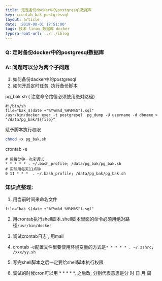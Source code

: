 ```yaml
---
title: 定是备份docker中的postgresql数据库
key: crontab_bak_postgressql
layout: article
date: '2019-08-01 17:51:00'
tags: 技术 linux 数据库 docker
typora-root-url: ../../iblog
---
```


### Q: 定时备份docker中的postgresql数据库

### A: 问题可以分为两个子问题

1. 如何备份dacker中的postgresql
2. 如何开启定时任务, 执行备份脚本

pg_bak.sh ( 注意命令路径必须使用绝对路径)

```shell
#!/bin/sh
file="bak_$(date +"%Y%m%d_%H%M%S").sql"
/usr/bin/docker exec -t postgresql  pg_dump -U username -d dbname > "/data/pg_bak/${file}"
```

赋予脚本执行权限

```bash
chmod +x pg_bak.sh
```

crontab -e

```cron
# 用每分钟一次来调试
* * * * * . ~/.bash_profile; /data/pg_bak/pg_bak.sh
# 实际用每天11点钟
0 11 * * *  . ~/.bash_profile; /data/pg_bak/pg_bak.sh
```

### 知识点整理:

1.  用当前时间来命名文件

   ```shell
   file="bak_$(date +"%Y%m%d_%H%M%S").sql"
   ```

2. 用crontab执行shell脚本.shell脚本里面的命令必须用绝对路径`/usr/bin/docker`

3. 调试crontab日志 , 用mail

4. crontab -e配置文件里要使用环境变量的方式是`* * * * * . ~/.zshrc;  /xxx/yy.sh` 

5. 写完shell脚本之后一定要给shell脚本执行权限

6. 调试的时候cron可以用 * * * * *, 之后改, 分别代表意思是分 时 日 月 周